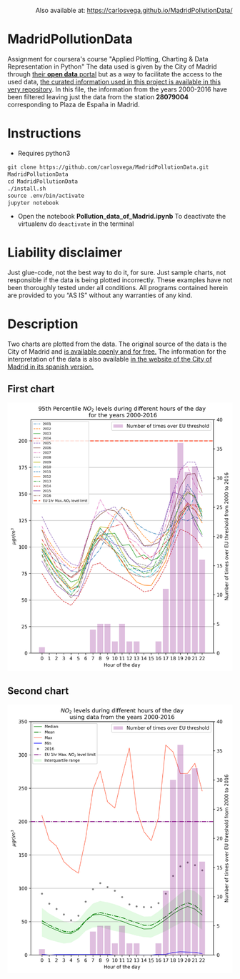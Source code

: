 
<p align="right">
  Also available at: <a href="https://carlosvega.github.io/MadridPollutionData/">https://carlosvega.github.io/MadridPollutionData/</a>
</p>

# MadridPollutionData
Assignment for coursera's course "Applied Plotting, Charting &amp; Data Representation in Python"
The data used is given by the City of Madrid through [their **open data** portal](http://datos.madrid.es/portal/site/egob/menuitem.c05c1f754a33a9fbe4b2e4b284f1a5a0/?vgnextoid=f3c0f7d512273410VgnVCM2000000c205a0aRCRD&vgnextchannel=374512b9ace9f310VgnVCM100000171f5a0aRCRD&vgnextfmt=default) but as a way to facilitate the access to the used data, [the curated information used in this project is available in this very repository](https://raw.githubusercontent.com/carlosvega/MadridPollutionData/master/pza_espana.txt). In this file, the information from the years 2000-2016 have been filtered leaving just the data from the station **28079004** corresponding to Plaza de España in Madrid.

# Instructions
* Requires python3
```
git clone https://github.com/carlosvega/MadridPollutionData.git MadridPollutionData
cd MadridPollutionData
./install.sh
source .env/bin/activate
jupyter notebook
```
* Open the notebook **Pollution_data_of_Madrid.ipynb**
To deactivate the virtualenv do `deactivate` in the terminal

# Liability disclaimer 
Just glue-code, not the best way to do it, for sure.
Just sample charts, not responsible if the data is being plotted incorrectly. 
These examples have not been thoroughly tested under all conditions. 
All programs contained herein are provided to you “AS IS” without any warranties of any kind. 

# Description

Two charts are plotted from the data.
The original source of the data is the City of Madrid and [is available openly and for free.](http://datos.madrid.es/portal/site/egob/menuitem.c05c1f754a33a9fbe4b2e4b284f1a5a0/?vgnextoid=f3c0f7d512273410VgnVCM2000000c205a0aRCRD&vgnextchannel=374512b9ace9f310VgnVCM100000171f5a0aRCRD&vgnextfmt=default)
The information for the interpretation of the data is also available [in the website of the City of Madrid in its spanish version.](http://datos.madrid.es/FWProjects/egob/contenidos/datasets/ficheros/Interprete_ficheros_%20calidad_%20del_%20aire_global.pdf)


## First chart
![95th Percentile NO2 levels during different hours of the day \n for the years 2000-2016](https://github.com/carlosvega/MadridPollutionData/raw/master/charts/first_chart.png)

## Second chart
![NO2 levels during different hours of the day\nusing data from the years 2000-2016](https://github.com/carlosvega/MadridPollutionData/raw/master/charts/second_chart.png)

